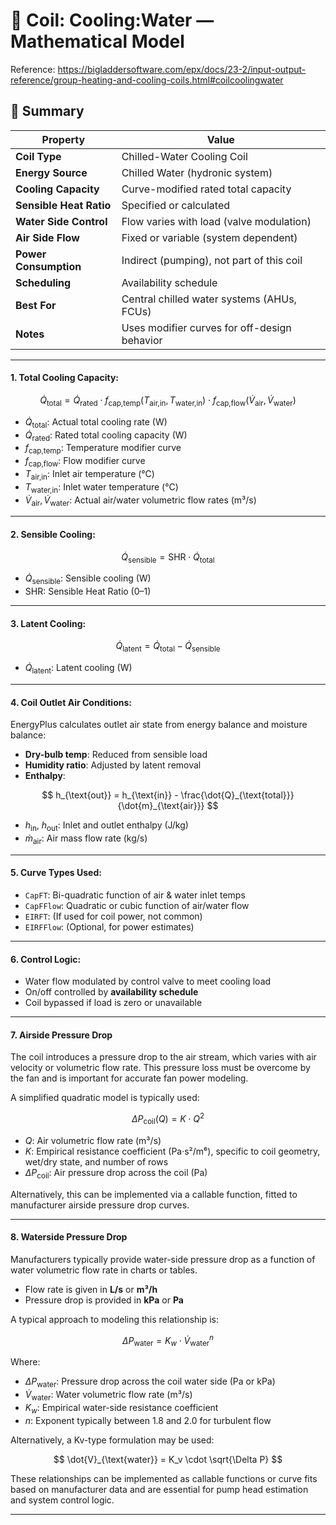 # 📘 Coil: Cooling:Water — Mathematical Model

Reference: https://bigladdersoftware.com/epx/docs/23-2/input-output-reference/group-heating-and-cooling-coils.html#coilcoolingwater

## 📌 Summary

| Property                   | Value                                         |
|----------------------------|-----------------------------------------------|
| **Coil Type**              | Chilled-Water Cooling Coil                   |
| **Energy Source**          | Chilled Water (hydronic system)              |
| **Cooling Capacity**       | Curve-modified rated total capacity           |
| **Sensible Heat Ratio**    | Specified or calculated                      |
| **Water Side Control**     | Flow varies with load (valve modulation)     |
| **Air Side Flow**          | Fixed or variable (system dependent)         |
| **Power Consumption**      | Indirect (pumping), not part of this coil    |
| **Scheduling**             | Availability schedule                         |
| **Best For**               | Central chilled water systems (AHUs, FCUs)   |
| **Notes**                  | Uses modifier curves for off-design behavior |

---

#### 1. Total Cooling Capacity:

$$
\dot{Q}_{\text{total}} = \dot{Q}_{\text{rated}} \cdot f_{\text{cap,temp}}(T_{\text{air,in}}, T_{\text{water,in}}) \cdot f_{\text{cap,flow}}(\dot{V}_{\text{air}}, \dot{V}_{\text{water}})
$$

- $\dot{Q}_{\text{total}}$: Actual total cooling rate (W)  
- $\dot{Q}_{\text{rated}}$: Rated total cooling capacity (W)  
- $f_{\text{cap,temp}}$: Temperature modifier curve  
- $f_{\text{cap,flow}}$: Flow modifier curve  
- $T_{\text{air,in}}$: Inlet air temperature (°C)  
- $T_{\text{water,in}}$: Inlet water temperature (°C)  
- $\dot{V}_{\text{air}}, \dot{V}_{\text{water}}$: Actual air/water volumetric flow rates (m³/s)

---

#### 2. Sensible Cooling:

$$
\dot{Q}_{\text{sensible}} = \text{SHR} \cdot \dot{Q}_{\text{total}}
$$

- $\dot{Q}_{\text{sensible}}$: Sensible cooling (W)  
- $\text{SHR}$: Sensible Heat Ratio (0–1)

---

#### 3. Latent Cooling:

$$
\dot{Q}_{\text{latent}} = \dot{Q}_{\text{total}} - \dot{Q}_{\text{sensible}}
$$

- $\dot{Q}_{\text{latent}}$: Latent cooling (W)

---

#### 4. Coil Outlet Air Conditions:

EnergyPlus calculates outlet air state from energy balance and moisture balance:

- **Dry-bulb temp**: Reduced from sensible load  
- **Humidity ratio**: Adjusted by latent removal  
- **Enthalpy**:

$$
h_{\text{out}} = h_{\text{in}} - \frac{\dot{Q}_{\text{total}}}{\dot{m}_{\text{air}}}
$$

- $h_{\text{in}}$, $h_{\text{out}}$: Inlet and outlet enthalpy (J/kg)  
- $\dot{m}_{\text{air}}$: Air mass flow rate (kg/s)

---

#### 5. Curve Types Used:

- `CapFT`: Bi-quadratic function of air & water inlet temps  
- `CapFFlow`: Quadratic or cubic function of air/water flow  
- `EIRFT`: (If used for coil power, not common)  
- `EIRFFlow`: (Optional, for power estimates)

---

#### 6. Control Logic:

- Water flow modulated by control valve to meet cooling load  
- On/off controlled by **availability schedule**  
- Coil bypassed if load is zero or unavailable

---

#### 7. Airside Pressure Drop

The coil introduces a pressure drop to the air stream, which varies with air velocity or volumetric flow rate. This pressure loss must be overcome by the fan and is important for accurate fan power modeling.

A simplified quadratic model is typically used:

$$
\Delta P_{\text{coil}}(Q) = K \cdot Q^2
$$

- $Q$: Air volumetric flow rate (m³/s)  
- $K$: Empirical resistance coefficient (Pa·s²/m⁶), specific to coil geometry, wet/dry state, and number of rows  
- $\Delta P_{\text{coil}}$: Air pressure drop across the coil (Pa)

Alternatively, this can be implemented via a callable function, fitted to manufacturer airside pressure drop curves.

---

#### 8. Waterside Pressure Drop

Manufacturers typically provide water-side pressure drop as a function of water volumetric flow rate in charts or tables.

- Flow rate is given in **L/s** or **m³/h**
- Pressure drop is provided in **kPa** or **Pa**

A typical approach to modeling this relationship is:

$$
\Delta P_{\text{water}} = K_w \cdot \dot{V}_{\text{water}}^n
$$

Where:

- $\Delta P_{\text{water}}$: Pressure drop across the coil water side (Pa or kPa)  
- $\dot{V}_{\text{water}}$: Water volumetric flow rate (m³/s)  
- $K_w$: Empirical water-side resistance coefficient  
- $n$: Exponent typically between 1.8 and 2.0 for turbulent flow

Alternatively, a Kv-type formulation may be used:

$$
\dot{V}_{\text{water}} = K_v \cdot \sqrt{\Delta P}
$$

These relationships can be implemented as callable functions or curve fits based on manufacturer data and are essential for pump head estimation and system control logic.

---
